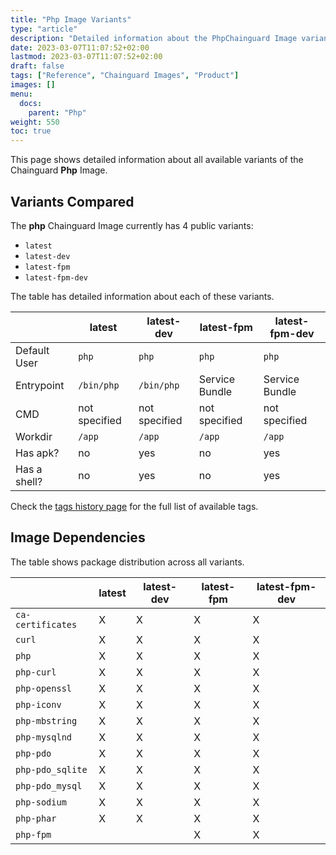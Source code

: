```yaml
---
title: "Php Image Variants"
type: "article"
description: "Detailed information about the PhpChainguard Image variants"
date: 2023-03-07T11:07:52+02:00
lastmod: 2023-03-07T11:07:52+02:00
draft: false
tags: ["Reference", "Chainguard Images", "Product"]
images: []
menu:
  docs:
    parent: "Php"
weight: 550
toc: true
---
```


This page shows detailed information about all available variants of the Chainguard **Php** Image.

## Variants Compared
The **php** Chainguard Image currently has 4 public variants: 

- `latest`
- `latest-dev`
- `latest-fpm`
- `latest-fpm-dev`

The table has detailed information about each of these variants.

|              | latest        | latest-dev    | latest-fpm     | latest-fpm-dev |
|--------------|---------------|---------------|----------------|----------------|
| Default User | `php`         | `php`         | `php`          | `php`          |
| Entrypoint   | `/bin/php`    | `/bin/php`    | Service Bundle | Service Bundle |
| CMD          | not specified | not specified | not specified  | not specified  |
| Workdir      | `/app`        | `/app`        | `/app`         | `/app`         |
| Has apk?     | no            | yes           | no             | yes            |
| Has a shell? | no            | yes           | no             | yes            |

Check the [tags history page](/chainguard/chainguard-images/reference/php/tags_history/) for the full list of available tags.
## Image Dependencies
The table shows package distribution across all variants.

|                   | latest | latest-dev | latest-fpm | latest-fpm-dev |
|-------------------|--------|------------|------------|----------------|
| `ca-certificates` | X      | X          | X          | X              |
| `curl`            | X      | X          | X          | X              |
| `php`             | X      | X          | X          | X              |
| `php-curl`        | X      | X          | X          | X              |
| `php-openssl`     | X      | X          | X          | X              |
| `php-iconv`       | X      | X          | X          | X              |
| `php-mbstring`    | X      | X          | X          | X              |
| `php-mysqlnd`     | X      | X          | X          | X              |
| `php-pdo`         | X      | X          | X          | X              |
| `php-pdo_sqlite`  | X      | X          | X          | X              |
| `php-pdo_mysql`   | X      | X          | X          | X              |
| `php-sodium`      | X      | X          | X          | X              |
| `php-phar`        | X      | X          | X          | X              |
| `php-fpm`         |        |            | X          | X              |
